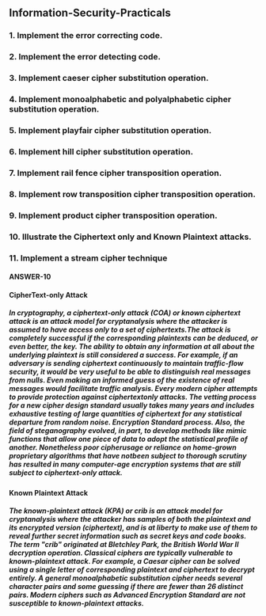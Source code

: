 
## Information-Security-Practicals

### 1. Implement the error correcting code.
### 2. Implement the error detecting code.
### 3. Implement caeser cipher substitution operation.
### 4. Implement monoalphabetic and polyalphabetic cipher substitution operation.
### 5. Implement playfair cipher substitution operation.
### 6. Implement hill cipher substitution operation.
### 7. Implement rail fence cipher transposition operation.
### 8. Implement row transposition cipher transposition operation.
### 9. Implement product cipher transposition operation.
### 10. Illustrate the Ciphertext only and Known Plaintext attacks.
### 11. Implement a stream cipher technique


#### ANSWER-10 
#### CipherText-only Attack
##### In cryptography, a ciphertext-only attack (COA) or known ciphertext attack is an attack model for cryptanalysis where the attacker is assumed to have access only to a set of ciphertexts.The attack is completely successful if the corresponding plaintexts can be deduced, or even better, the key. The ability to obtain any information at all about the underlying plaintext is still considered a success. For example, if an adversary is sending ciphertext continuously to maintain traffic-flow security, it would be very useful to be able to distinguish real messages from nulls. Even making an informed guess of the existence of real messages would facilitate traffic analysis. Every modern cipher attempts to provide protection against ciphertextonly attacks. The vetting process for a new cipher design standard usually takes many years and includes exhaustive testing of large quantities of ciphertext for any statistical departure from random noise. Encryption Standard process. Also, the field of steganography evolved, in part, to develop methods like mimic functions that allow one piece of data to adopt the statistical profile of another. Nonetheless poor cipherusage or reliance on home-grown proprietary algorithms that have notbeen subject to thorough scrutiny has resulted in many computer-age encryption systems that are still subject to ciphertext-only attack.
 
#### Known Plaintext Attack
##### The known-plaintext attack (KPA) or crib is an attack model for cryptanalysis where the attacker has samples of both the plaintext and its encrypted version (ciphertext), and is at liberty to make use of them to reveal further secret information such as secret keys and code books. The term "crib" originated at Bletchley Park, the British World War II decryption operation. Classical ciphers are typically vulnerable to known-plaintext attack. For example, a Caesar cipher can be solved using a single letter of corresponding plaintext and ciphertext to decrypt entirely. A general monoalphabetic substitution cipher needs several character pairs and some guessing if there are fewer than 26 distinct pairs. Modern ciphers such as Advanced Encryption Standard are not susceptible to known-plaintext attacks.
